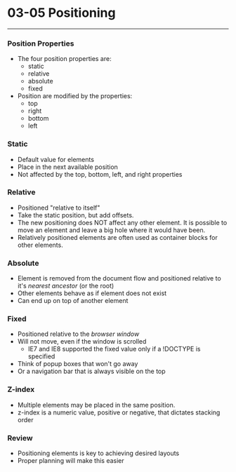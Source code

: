 #  03-05 Positioning

---

### Position Properties
- The four position properties are:
    - static
    - relative
    - absolute
    - fixed
- Position are modified by the properties: 
    - top
    - right
    - bottom
    - left

### Static
- Default value for elements
- Place in the next available position
- Not affected by the top, bottom, left, and right properties

### Relative
- Positioned "relative to itself"
- Take the static position, but add offsets.
- The new positioning does NOT affect any other element. It is possible to move an element and leave a big hole where it would have been.
- Relatively positioned elements are often used as container blocks for other elements.

### Absolute
- Element is removed from the document flow and positioned relative to it's *nearest ancestor* (or the root)
- Other elements behave as if element does not exist
- Can end up on top of another element

### Fixed
- Positioned relative to the *browser window*
- Will not move, even if the window is scrolled
    - IE7 and IE8 supported the fixed value only if a !DOCTYPE is specified
- Think of popup boxes that won't go away
- Or a navigation bar that is always visible on the top

### Z-index
- Multiple elements may be placed in the same position.
- z-index is a numeric value, positive or negative, that dictates stacking order

### Review
- Positioning elements is key to achieving desired layouts
- Proper planning will make this easier